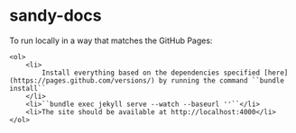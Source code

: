 sandy-docs
==========
To run locally in a way that matches the GitHub Pages:

	<ol>
		<li>
			Install everything based on the dependencies specified [here](https://pages.github.com/versions/) by running the command ``bundle install``
		</li>
  		<li>``bundle exec jekyll serve --watch --baseurl ''``</li>
  		<li>The site should be available at http://localhost:4000</li>
	</ol>
